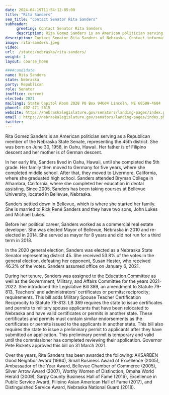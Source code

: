 ```yaml
---
date: 2024-04-19T11:54:12-05:00
title: "Rita Sanders"
seo_title: "contact Senator Rita Sanders"
subheader:
     greeting: Contact Senator Rita Sanders
     description: Rita Gomez Sanders is an American politician serving as a Republican member of the Nebraska State Senate, representing the 45th district. She was born on June 30, 1958, in Oahu, Hawaii. Her father is of Filipino descent and her mother is of German descent.
description: Contact Senator Rita Sanders of Nebraska. Contact information for Rita Sanders includes email address, phone number, and mailing address.
image: rita-sanders.jpeg
video:
url:  /states/nebraska/rita-sanders/
weight: 1
layout: course_home

####candidate
name: Rita Sanders
state: Nebraska
party: Republican
role: Senator
inoffice: current
elected: 2021
mailing1: State Capitol Room 2028 PO Box 94604 Lincoln, NE 68509-4604
phone1: 402-471-2615
website: https://nebraskalegislature.gov/senators/landing-pages/index.php?District=45/
email : https://nebraskalegislature.gov/senators/landing-pages/index.php?District=45/
twitter:
---
```


Rita Gomez Sanders is an American politician serving as a Republican member of the Nebraska State Senate, representing the 45th district. She was born on June 30, 1958, in Oahu, Hawaii. Her father is of Filipino descent and her mother is of German descent.

In her early life, Sanders lived in Oahu, Hawaii, until she completed the 5th grade. Her family then moved to Germany for five years, where she completed middle school. After that, they moved to Livermore, California, where she graduated high school. Sanders attended Bryman College in Alhambra, California, where she completed her education in dental assisting. Since 2005, Sanders has been taking courses at Bellevue University, located in Bellevue, Nebraska.

Sanders settled down in Bellevue, which is where she started her family. She is married to Rick René Sanders and they have two sons, John Lukes and Michael Lukes.

Before her political career, Sanders worked as a commercial real estate developer. She was elected Mayor of Bellevue, Nebraska in 2010 and re-elected in 2014. She served as mayor for 8 years and did not run for a third term in 2018.

In the 2020 general election, Sanders was elected as a Nebraska State Senator representing district 45. She received 53.8% of the votes in the general election, defeating her opponent, Susan Hester, who received 46.2% of the votes. Sanders assumed office on January 6, 2021.

During her tenure, Sanders was assigned to the Education Committee as well as the Government, Military, and Affairs Committee for the years 2021-2022. She introduced the Legislative Bill 389, an amendment to Statute 79-813, Teachers' and administrators' certificates or permits; reciprocity; requirements. This bill adds Military Spouse Teacher Certification Reciprocity to Statute 79-813. LB 389 requires the state to issue certificates and permits to military spouse applicants that have been relocated to Nebraska and have valid certificates or permits in another state. These certificates and permits must contain similar endorsements as the certificates or permits issued to the applicants in another state. This bill also requires the state to issue a preliminary permit to applicants after they have submitted an application. This preliminary permit is temporary and valid until the commissioner has completed reviewing their application. Governor Pete Rickets approved this bill on 31 March 2021.

Over the years, Rita Sanders has been awarded the following: AKSARBEN Good Neighbor Award (1994), Small Business Award of Excellence (2005), Ambassador of the Year Award, Bellevue Chamber of Commerce (2005), Silver Arrow Award (2007), Worthy Women of Distinction, Omaha World Herald (2009), Sarpy County Business Hall of Fame (2016), Excellence in Public Service Award, Filipino Asian American Hall of Fame (2017), and Distinguished Service Award, Nebraska National Guard (2018).
